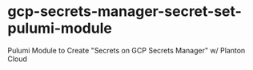# gcp-secrets-manager-secret-set-pulumi-module
Pulumi Module to Create "Secrets on GCP Secrets Manager" w/ Planton Cloud
